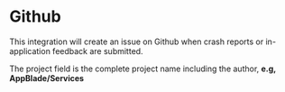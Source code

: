Github
======

This integration will create an issue on Github when crash reports or in-application feedback are submitted.

The project field is the complete project name including the author, **e.g, AppBlade/Services**
